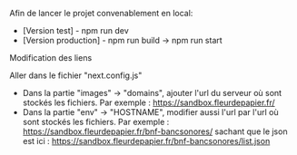 Afin de lancer le projet convenablement en local:

- [Version test] - npm run dev
- [Version production] - npm run build -> npm run start


Modification des liens 

Aller dans le fichier "next.config.js"

- Dans la partie "images" -> "domains", ajouter l'url du serveur où sont stockés les fichiers. Par exemple : https://sandbox.fleurdepapier.fr/
- Dans la partie "env" -> "HOSTNAME", modifier aussi l'url par l'url où sont stockés les fichiers. Par exemple : https://sandbox.fleurdepapier.fr/bnf-bancsonores/ sachant que le json est ici : https://sandbox.fleurdepapier.fr/bnf-bancsonores/list.json